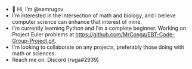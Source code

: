- 👋 Hi, I’m @samrugov
- I'm interested in the intersection of math and biology, and I believe computer science can enhance that interest of mine. 
- I'm currently learning Python and I'm a complete beginner. Working on Project Euler problems at https://github.com/MrConga/EBT-Code-Group-Project.git.
- I'm looking to collaborate on any projects, preferably those doing with math or sciences. 
- Reach me on: Discord (ruga#2939)
